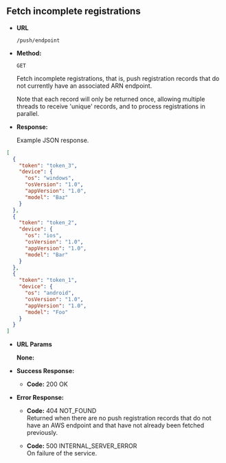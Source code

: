 Fetch incomplete registrations
----

* **URL**

  `/push/endpoint`

* **Method:**

  `GET`

  Fetch incomplete registrations, that is, push registration records that do not currently have an associated ARN endpoint.  
  
  Note that each record will only be returned once, allowing multiple threads to receive 'unique' records, and to process registrations in parallel.

* **Response:**

    Example JSON response.

```json
[
  {
    "token": "token_3",
    "device": {
      "os": "windows",
      "osVersion": "1.0",
      "appVersion": "1.0",
      "model": "Baz"
    }
  },
  {
    "token": "token_2",
    "device": {
      "os": "ios",
      "osVersion": "1.0",
      "appVersion": "1.0",
      "model": "Bar"
    }
  },
  {
    "token": "token_1",
    "device": {
      "os": "android",
      "osVersion": "1.0",
      "appVersion": "1.0",
      "model": "Foo"
    }
  }
]
```

*  **URL Params**

   **None:**
 
* **Success Response:**
  * **Code:** 200 OK<br />

* **Error Response:**

  * **Code:** 404 NOT_FOUND <br />
  Returned when there are no push registration records that do not have an AWS endpoint and that have not already been fetched previously.

  * **Code:** 500 INTERNAL_SERVER_ERROR <br />
  On failure of the service.

